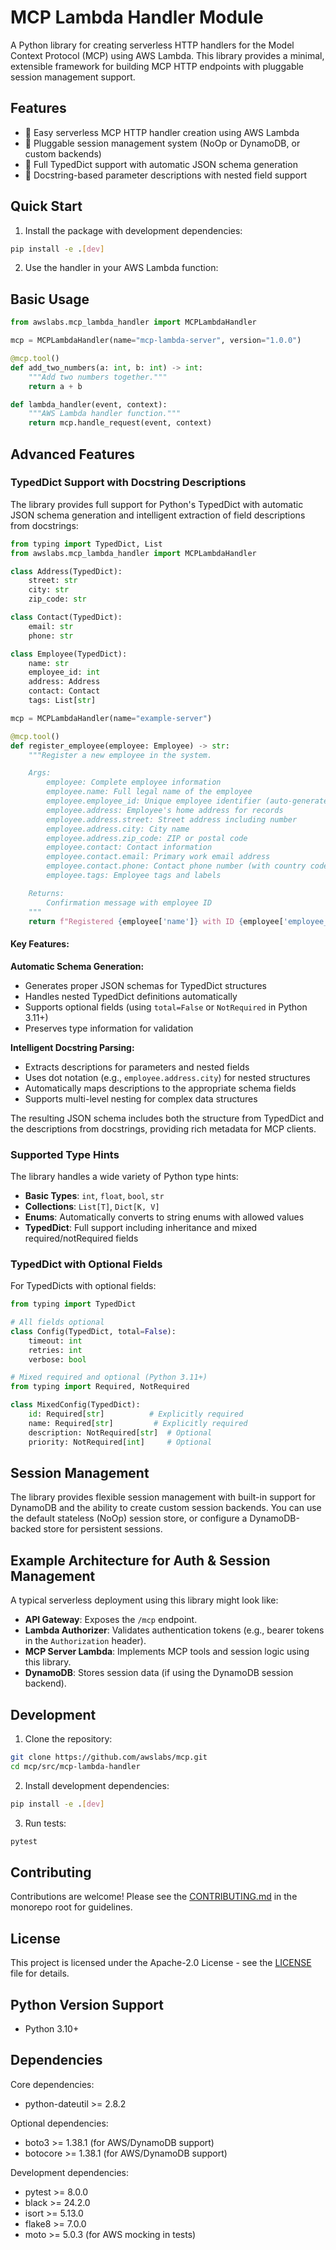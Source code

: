 # MCP Lambda Handler Module

A Python library for creating serverless HTTP handlers for the Model Context Protocol (MCP) using AWS Lambda. This library provides a minimal, extensible framework for building MCP HTTP endpoints with pluggable session management support.

## Features

- 🚀 Easy serverless MCP HTTP handler creation using AWS Lambda
- 🔌 Pluggable session management system (NoOp or DynamoDB, or custom backends)
- 📝 Full TypedDict support with automatic JSON schema generation
- 💬 Docstring-based parameter descriptions with nested field support

## Quick Start

1. Install the package with development dependencies:
```bash
pip install -e .[dev]
```

2. Use the handler in your AWS Lambda function:

## Basic Usage

```python
from awslabs.mcp_lambda_handler import MCPLambdaHandler

mcp = MCPLambdaHandler(name="mcp-lambda-server", version="1.0.0")

@mcp.tool()
def add_two_numbers(a: int, b: int) -> int:
    """Add two numbers together."""
    return a + b

def lambda_handler(event, context):
    """AWS Lambda handler function."""
    return mcp.handle_request(event, context)
```

## Advanced Features

### TypedDict Support with Docstring Descriptions

The library provides full support for Python's TypedDict with automatic JSON schema generation and intelligent extraction of field descriptions from docstrings:

```python
from typing import TypedDict, List
from awslabs.mcp_lambda_handler import MCPLambdaHandler

class Address(TypedDict):
    street: str
    city: str
    zip_code: str

class Contact(TypedDict):
    email: str
    phone: str

class Employee(TypedDict):
    name: str
    employee_id: int
    address: Address
    contact: Contact
    tags: List[str]

mcp = MCPLambdaHandler(name="example-server")

@mcp.tool()
def register_employee(employee: Employee) -> str:
    """Register a new employee in the system.

    Args:
        employee: Complete employee information
        employee.name: Full legal name of the employee
        employee.employee_id: Unique employee identifier (auto-generated if not provided)
        employee.address: Employee's home address for records
        employee.address.street: Street address including number
        employee.address.city: City name
        employee.address.zip_code: ZIP or postal code
        employee.contact: Contact information
        employee.contact.email: Primary work email address
        employee.contact.phone: Contact phone number (with country code)
        employee.tags: Employee tags and labels

    Returns:
        Confirmation message with employee ID
    """
    return f"Registered {employee['name']} with ID {employee['employee_id']}"
```

#### Key Features:

**Automatic Schema Generation:**
- Generates proper JSON schemas for TypedDict structures
- Handles nested TypedDict definitions automatically
- Supports optional fields (using `total=False` or `NotRequired` in Python 3.11+)
- Preserves type information for validation

**Intelligent Docstring Parsing:**
- Extracts descriptions for parameters and nested fields
- Uses dot notation (e.g., `employee.address.city`) for nested structures
- Automatically maps descriptions to the appropriate schema fields
- Supports multi-level nesting for complex data structures

The resulting JSON schema includes both the structure from TypedDict and the descriptions from docstrings, providing rich metadata for MCP clients.

### Supported Type Hints

The library handles a wide variety of Python type hints:

- **Basic Types**: `int`, `float`, `bool`, `str`
- **Collections**: `List[T]`, `Dict[K, V]`
- **Enums**: Automatically converts to string enums with allowed values
- **TypedDict**: Full support including inheritance and mixed required/notRequired fields

### TypedDict with Optional Fields

For TypedDicts with optional fields:

```python
from typing import TypedDict

# All fields optional
class Config(TypedDict, total=False):
    timeout: int
    retries: int
    verbose: bool

# Mixed required and optional (Python 3.11+)
from typing import Required, NotRequired

class MixedConfig(TypedDict):
    id: Required[str]          # Explicitly required
    name: Required[str]         # Explicitly required
    description: NotRequired[str]  # Optional
    priority: NotRequired[int]     # Optional
```

## Session Management

The library provides flexible session management with built-in support for DynamoDB and the ability to create custom session backends. You can use the default stateless (NoOp) session store, or configure a DynamoDB-backed store for persistent sessions.

## Example Architecture for Auth & Session Management

A typical serverless deployment using this library might look like:

- **API Gateway**: Exposes the `/mcp` endpoint.
- **Lambda Authorizer**: Validates authentication tokens (e.g., bearer tokens in the `Authorization` header).
- **MCP Server Lambda**: Implements MCP tools and session logic using this library.
- **DynamoDB**: Stores session data (if using the DynamoDB session backend).

## Development

1. Clone the repository:
```bash
git clone https://github.com/awslabs/mcp.git
cd mcp/src/mcp-lambda-handler
```

2. Install development dependencies:
```bash
pip install -e .[dev]
```

3. Run tests:
```bash
pytest
```

## Contributing

Contributions are welcome! Please see the [CONTRIBUTING.md](../../CONTRIBUTING.md) in the monorepo root for guidelines.

## License

This project is licensed under the Apache-2.0 License - see the [LICENSE](LICENSE) file for details.

## Python Version Support

- Python 3.10+

## Dependencies

Core dependencies:
- python-dateutil >= 2.8.2

Optional dependencies:
- boto3 >= 1.38.1 (for AWS/DynamoDB support)
- botocore >= 1.38.1 (for AWS/DynamoDB support)

Development dependencies:
- pytest >= 8.0.0
- black >= 24.2.0
- isort >= 5.13.0
- flake8 >= 7.0.0
- moto >= 5.0.3 (for AWS mocking in tests)
